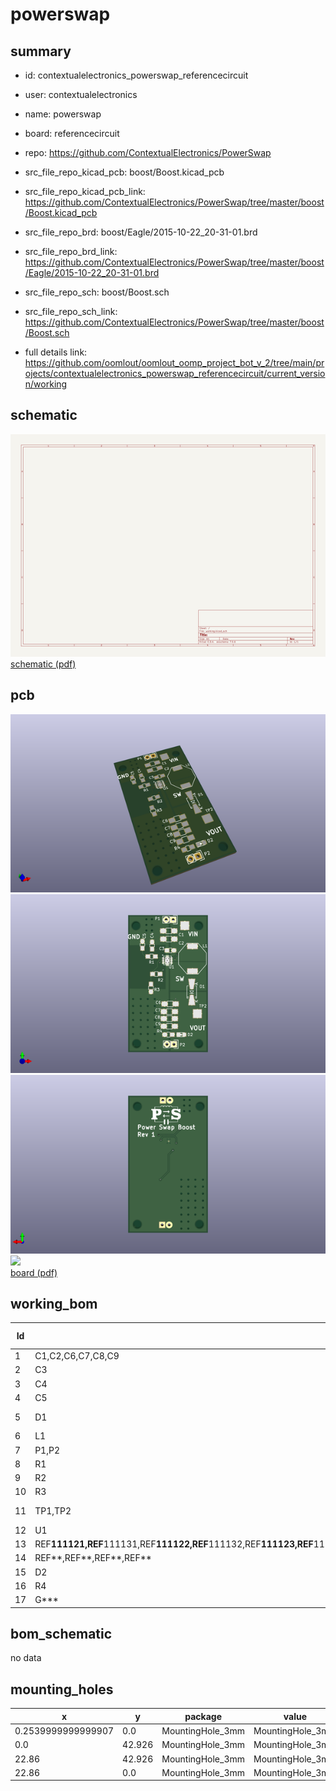 # powerswap
 
## summary 
* id: contextualelectronics_powerswap_referencecircuit
* user: contextualelectronics
* name: powerswap
* board: referencecircuit
* repo: https://github.com/ContextualElectronics/PowerSwap
* src_file_repo_kicad_pcb: boost/Boost.kicad_pcb
* src_file_repo_kicad_pcb_link: https://github.com/ContextualElectronics/PowerSwap/tree/master/boost/Boost.kicad_pcb

* src_file_repo_brd: boost/Eagle/2015-10-22_20-31-01.brd
* src_file_repo_brd_link: https://github.com/ContextualElectronics/PowerSwap/tree/master/boost/Eagle/2015-10-22_20-31-01.brd
* src_file_repo_sch: boost/Boost.sch
* src_file_repo_sch_link: https://github.com/ContextualElectronics/PowerSwap/tree/master/boost/Boost.sch
* full details link: https://github.com/oomlout/oomlout_oomp_project_bot_v_2/tree/main/projects/contextualelectronics_powerswap_referencecircuit/current_version/working  

## schematic  
![](working_schematic_600.png)  
[schematic (pdf)](working_schematic.pdf)  

## pcb  
![](working_3d_600.png) 
![](working_3d_front_600.png)  
![](working_3d_back_600.png)  
![](working_600.png)  
[board (pdf)](working.pdf)  

## working_bom
| Id | Designator | Footprint | Quantity | Designation | Supplier and ref |  | None | 
| --- | --- | --- | --- | --- | --- | --- | --- | 
| 1 | C1,C2,C6,C7,C8,C9 | C_1206_HandSoldering | 6 | 10U |  |  | [''] | 
| 2 | C3 | C_0805_HandSoldering | 1 | 1U |  |  | [''] | 
| 3 | C4 | C_0805_HandSoldering | 1 | 100nF |  |  | [''] | 
| 4 | C5 | C_0805_HandSoldering | 1 | 820pF |  |  | [''] | 
| 5 | D1 | SMA-SMB_Universal_Handsoldering | 1 | B340LA-13-F |  |  | [''] | 
| 6 | L1 | SRU1048 | 1 | SRU1048 |  |  | [''] | 
| 7 | P1,P2 | Pin_Header_Straight_1x02 | 2 | CONN_01X02 |  |  | [''] | 
| 8 | R1 | R_0805_HandSoldering | 1 | 57K6 |  |  | [''] | 
| 9 | R2 | R_0805_HandSoldering | 1 | 150K |  |  | [''] | 
| 10 | R3 | R_0805_HandSoldering | 1 | 39K |  |  | [''] | 
| 11 | TP1,TP2 | Measurement_Point_Square-SMD-Pad_Big | 2 | CONN_01X01 |  |  | [''] | 
| 12 | U1 | TPS61087 | 1 | TPS61087 |  |  | [''] | 
| 13 | REF**111121,REF**111131,REF**111122,REF**111132,REF**111123,REF**111133,REF**1111111,REF**1111121,REF**1111131,REF**1111112,REF**1111122,REF**1111132,REF**1111113,REF**1111123,REF**1111133,REF**1111114,REF**1111124,REF**1111134,REF**1111115,REF**1111125,REF**1111135,REF**1111116,REF**1111126,REF**1111136,REF**1111127,REF**1111137,REF**1111128,REF**1111138,REF**1111111,REF**1111113,REF**1111112,REF**1111116,REF**1111115,REF**1111114 | STITCH-VIA | 34 | STITCH-VIA |  |  | [''] | 
| 14 | REF**,REF**,REF**,REF** | MountingHole_3mm | 4 | MountingHole_3mm |  |  | [''] | 
| 15 | D2 | LED-0805 | 1 | LED |  |  | [''] | 
| 16 | R4 | R_0805_HandSoldering | 1 | 500 |  |  | [''] | 
| 17 | G*** | PS | 1 | LOGO |  |  | [''] | 


## bom_schematic
no data

## mounting_holes
| x | y | package | value | ref | size | 
| --- | --- | --- | --- | --- | --- | 
| 0.2539999999999907 | 0.0 | MountingHole_3mm | MountingHole_3mm | REF** | m3 | 
| 0.0 | 42.926 | MountingHole_3mm | MountingHole_3mm | REF** | m3 | 
| 22.86 | 42.926 | MountingHole_3mm | MountingHole_3mm | REF** | m3 | 
| 22.86 | 0.0 | MountingHole_3mm | MountingHole_3mm | REF** | m3 | 


